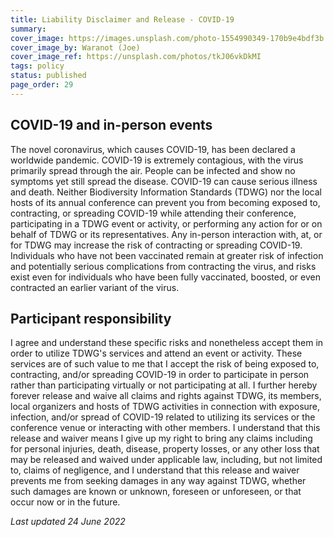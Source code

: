 ```yaml
---
title: Liability Disclaimer and Release - COVID-19
summary: 
cover_image: https://images.unsplash.com/photo-1554990349-170b9e4bdf3b
cover_image_by: Waranot (Joe)
cover_image_ref: https://unsplash.com/photos/tkJ06vkDkMI 
tags: policy
status: published
page_order: 29
---
```


## COVID-19 and in-person events

The novel coronavirus, which causes COVID-19, has been declared a worldwide pandemic. COVID-19 is extremely contagious, with the virus primarily spread through the air. People can be infected and show no symptoms yet still spread the disease. COVID-19 can cause serious illness and death. Neither Biodiversity Information Standards (TDWG) nor the local hosts of its annual conference can prevent you from becoming exposed to, contracting, or spreading COVID-19 while attending their conference, participating in a TDWG event or activity, or performing any action for or on behalf of TDWG or its representatives. Any in-person interaction with, at, or for TDWG may increase the risk of contracting or spreading COVID-19. Individuals who have not been vaccinated remain at greater risk of infection and potentially serious complications from contracting the virus, and risks exist even for individuals who have been fully vaccinated, boosted, or even contracted an earlier variant of the virus.

## Participant responsibility

I agree and understand these specific risks and nonetheless accept them in order to utilize TDWG's services and attend an event or activity. These services are of such value to me that I accept the risk of being exposed to, contracting, and/or spreading COVID-19 in order to participate in person rather than participating virtually or not participating at all. I further hereby forever release and waive all claims and rights against TDWG, its members, local organizers and hosts of TDWG activities in connection with exposure, infection, and/or spread of COVID-19 related to utilizing its services or the conference venue or interacting with other members. I understand that this release and waiver means I give up my right to bring any claims including for personal injuries, death, disease, property losses, or any other loss that may be released and waived under applicable law, including, but not limited to, claims of negligence, and I understand that this release and waiver prevents me from seeking damages in any way against TDWG, whether such damages are known or unknown, foreseen or unforeseen, or that occur now or in the future.


_Last updated 24 June 2022_
